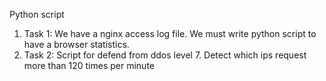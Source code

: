 Python script
1. Task 1: We have a nginx access log file. We must write python script to have a browser statistics. 
2. Task 2: Script for defend from ddos level 7. Detect which ips request more than 120 times per minute
